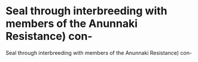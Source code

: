 # Seal through interbreeding with members of the Anunnaki Resistance) con-

Seal through interbreeding with members of the Anunnaki Resistance) con-